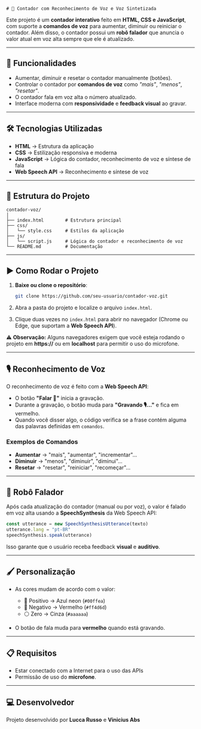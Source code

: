     # 🎤 Contador com Reconhecimento de Voz e Voz Sintetizada

Este projeto é um **contador interativo** feito em **HTML, CSS e JavaScript**, com suporte a **comandos de voz** para aumentar, diminuir ou reiniciar o contador.
Além disso, o contador possui um **robô falador** que anuncia o valor atual em voz alta sempre que ele é atualizado.

---

## 🚀 Funcionalidades

* Aumentar, diminuir e resetar o contador manualmente (botões).
* Controlar o contador por **comandos de voz** como *"mais"*, *"menos"*, *"resetar"*.
* O contador fala em voz alta o número atualizado.
* Interface moderna com **responsividade** e **feedback visual** ao gravar.

---

## 🛠️ Tecnologias Utilizadas

* **HTML** → Estrutura da aplicação
* **CSS** → Estilização responsiva e moderna
* **JavaScript** → Lógica do contador, reconhecimento de voz e síntese de fala
* **Web Speech API** → Reconhecimento e síntese de voz

---

## 📂 Estrutura do Projeto

```
contador-voz/
│
├── index.html        # Estrutura principal
├── css/
│   └── style.css     # Estilos da aplicação
├── js/
│   └── script.js     # Lógica do contador e reconhecimento de voz
└── README.md         # Documentação
```

---

## ▶️ Como Rodar o Projeto

1. **Baixe ou clone o repositório**:

   ```bash
   git clone https://github.com/seu-usuario/contador-voz.git
   ```

2. Abra a pasta do projeto e localize o arquivo `index.html`.

3. Clique duas vezes no `index.html` para abrir no navegador (Chrome ou Edge, que suportam a **Web Speech API**).

⚠️ **Observação:** Alguns navegadores exigem que você esteja rodando o projeto em **https\://** ou em **localhost** para permitir o uso do microfone.

---

## 🎙️ Reconhecimento de Voz

O reconhecimento de voz é feito com a **Web Speech API**:

* O botão **"Falar 🎤"** inicia a gravação.
* Durante a gravação, o botão muda para **"Gravando 🎙️..."** e fica em vermelho.
* Quando você disser algo, o código verifica se a frase contém alguma das palavras definidas em `comandos`.

### Exemplos de Comandos

* **Aumentar** → "mais", "aumentar", "incrementar"...
* **Diminuir** → "menos", "diminuir", "diminui"...
* **Resetar** → "resetar", "reiniciar", "recomeçar"...

---

## 🤖 Robô Falador

Após cada atualização do contador (manual ou por voz), o valor é falado em voz alta usando a **SpeechSynthesis** da Web Speech API:

```js
const utterance = new SpeechSynthesisUtterance(texto)
utterance.lang = "pt-BR"
speechSynthesis.speak(utterance)
```

Isso garante que o usuário receba feedback **visual** e **auditivo**.

---

## 🖌️ Personalização

* As cores mudam de acordo com o valor:

  * 🔵 Positivo → Azul neon (`#00ffea`)
  * 🔴 Negativo → Vermelho (`#ff4d6d`)
  * ⚪ Zero → Cinza (`#aaaaaa`)

* O botão de fala muda para **vermelho** quando está gravando.

---

## 📋 Requisitos

* Estar conectado com a Internet para o uso das APIs
* Permissão de uso do **microfone**.

---

## 💻 Desenvolvedor

Projeto desenvolvido por **Lucca Russo** e **Vinicius Abs**